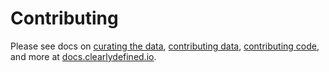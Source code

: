 # Contributing

Please see docs on [curating the data](https://docs.clearlydefined.io/docs/get-involved/data-curation), [contributing data](https://docs.clearlydefined.io/docs/get-involved/contributing-data), [contributing code](https://docs.clearlydefined.io/docs/get-involved/contributing-code), and more at [docs.clearlydefined.io](https://docs.clearlydefined.io/).
